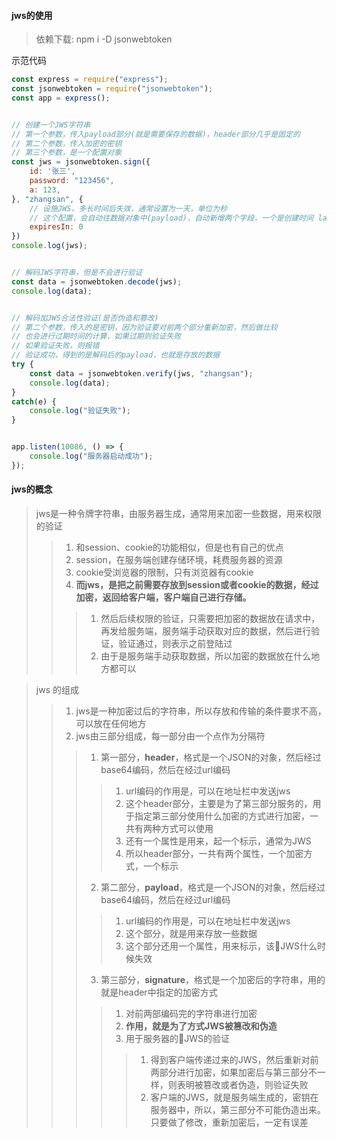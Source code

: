 
#### jws的使用
> 依赖下载: npm i -D jsonwebtoken

示范代码
```js
const express = require("express");
const jsonwebtoken = require("jsonwebtoken");
const app = express();


// 创建一个JWS字符串
// 第一个参数，传入payload部分(就是需要保存的数据)，header部分几乎是固定的
// 第二个参数，传入加密的密钥
// 第三个参数，是一个配置对象
const jws = jsonwebtoken.sign({
    id: '张三',
    password: "123456",
    a: 123,
}, "zhangsan", {
    // 设施JWS，多长时间后失效，通常设置为一天，单位为秒
    // 这个配置，会自动往数据对象中(payload)，自动新增两个字段，一个是创建时间 lat，一个是过期时间 exp
    expiresIn: 0
})
console.log(jws);


// 解码JWS字符串，但是不会进行验证
const data = jsonwebtoken.decode(jws);
console.log(data);


// 解码加JWS合法性验证(是否伪造和篡改)
// 第二个参数，传入的是密钥，因为验证要对前两个部分重新加密，然后做比较
// 也会进行过期时间的计算，如果过期则验证失败
// 如果验证失败，则报错
// 验证成功，得到的是解码后的payload，也就是存放的数据
try {
    const data = jsonwebtoken.verify(jws, "zhangsan");
    console.log(data);
}
catch(e) {
    console.log("验证失败");
}


app.listen(10086, () => {
    console.log("服务器启动成功");
});
```



#### jws的概念

> jws是一种令牌字符串，由服务器生成，通常用来加密一些数据，用来权限的验证
>> 1. 和session、cookie的功能相似，但是也有自己的优点
>> 2. session，在服务端创建存储环境，耗费服务器的资源
>> 3. cookie受浏览器的限制，只有浏览器有cookie
>> 4. **而jws，是把之前需要存放到session或者cookie的数据，经过加密，返回给客户端，客户端自己进行存储。**
>>> 1. 然后后续权限的验证，只需要把加密的数据放在请求中，再发给服务端，服务端手动获取对应的数据，然后进行验证，验证通过，则表示之前登陆过
>>> 2. 由于是服务端手动获取数据，所以加密的数据放在什么地方都可以


> jws 的组成
>> 1. jws是一种加密过后的字符串，所以存放和传输的条件要求不高，可以放在任何地方
>> 2. jws由三部分组成，每一部分由一个点作为分隔符
>>> 1. 第一部分，**header**，格式是一个JSON的对象，然后经过base64编码，然后在经过url编码
>>>> 1. url编码的作用是，可以在地址栏中发送jws
>>>> 2. 这个header部分，主要是为了第三部分服务的，用于指定第三部分使用什么加密的方式进行加密，一共有两种方式可以使用
>>>> 3. 还有一个属性是用来，起一个标示，通常为JWS
>>>> 4. 所以header部分，一共有两个属性，一个加密方式，一个标示
>>> 2. 第二部分，**payload**，格式是一个JSON的对象，然后经过base64编码，然后在经过url编码
>>>> 1. url编码的作用是，可以在地址栏中发送jws
>>>> 2. 这个部分，就是用来存放一些数据
>>>> 3. 这个部分还用一个属性，用来标示，该JWS什么时候失效
>>> 3. 第三部分，**signature**，格式是一个加密后的字符串，用的就是header中指定的加密方式
>>>> 1. 对前两部编码完的字符串进行加密
>>>> 2. **作用，就是为了方式JWS被篡改和伪造**
>>>> 3. 用于服务器的JWS的验证
>>>>> 1. 得到客户端传递过来的JWS，然后重新对前两部分进行加密，如果加密后与第三部分不一样，则表明被篡改或者伪造，则验证失败
>>>>> 2. 客户端的JWS，就是服务端生成的，密钥在服务器中，所以，第三部分不可能伪造出来。只要做了修改，重新加密后，一定有误差